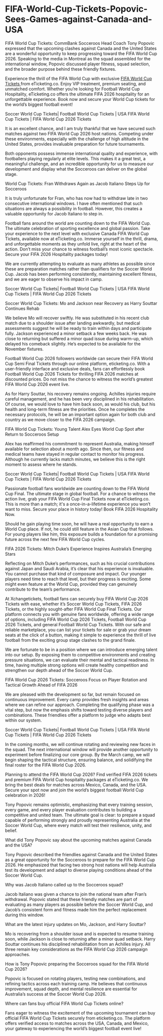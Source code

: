 # FIFA-World-Cup-Tickets-Popovic-Sees-Games-against-Canada-and-USA
FIFA World Cup Tickets: CommBank Socceroos Head Coach Tony Popovic expressed that the upcoming clashes against Canada and the United States are a wonderful opportunity to keep progressing toward the FIFA World Cup 2026. Speaking to the media in Montreal as the squad assembled for the international window, Popovic discussed player fitness, squad selection, and the broader purpose behind these friendly fixtures.

Experience the thrill of the FIFA World Cup with exclusive <a href="https://www.eticketing.co/sports-tickets/fifa-world-cup-tickets/"> FIFA World Cup Tickets </a> from eTicketing.co. Enjoy VIP treatment, premium seating, and unmatched comfort. Whether you’re looking for Football World Cup Hospitality, eTicketing.co offers the ultimate FIFA 2026 hospitality for an unforgettable experience. Book now and secure your World Cup tickets for the world’s biggest football event!

Soccer World Cup Tickets| Football World Cup Tickets | USA FIFA World Cup Tickets | FIFA World Cup 2026 Tickets

It is an excellent chance, and I am truly thankful that we have secured such matches against two FIFA World Cup 2026 host nations. Competing under these environments, especially with the challenge of high altitude in the United States, provides invaluable preparation for future tournaments.

Both opponents possess immense international quality and experience, with footballers playing regularly at elite levels. This makes it a great test, a meaningful challenge, and an incredible opportunity for us to measure our development and display what the Socceroos can deliver on the global stage.

World Cup Tickets: Fran Withdraws Again as Jacob Italiano Steps Up for Socceroos

It is truly unfortunate for Fran, who has now had to withdraw late in two consecutive international windows. I have often mentioned that such situations are always a possibility in football. However, this creates a valuable opportunity for Jacob Italiano to step in.

Football fans around the world are counting down to the FIFA World Cup. The ultimate celebration of sporting excellence and global passion. Take your experience to the next level with exclusive Canada FIFA World Cup Tickets, available now at eTicketing.co. Immerse yourself in the thrill, drama, and unforgettable moments as they unfold live, right at the heart of the action. Don’t miss your chance to witness football’s most iconic spectacle. Secure your FIFA 2026 Hospitality packages today!

We are currently attempting to evaluate as many athletes as possible since these are preparation matches rather than qualifiers for the Soccer World Cup. Jacob has been performing consistently, maintaining excellent fitness, and we are eager to observe his impact in camp.

Soccer World Cup Tickets| Football World Cup Tickets | USA FIFA World Cup Tickets | FIFA World Cup 2026 Tickets

Soccer World Cup Tickets: Mo and Jackson near Recovery as Harry Souttar Continues Rehab

We believe Mo will recover swiftly. He was substituted in his recent club match due to a shoulder issue after landing awkwardly, but medical assessments suggest he will be ready to train within days and participate fully. Jackson experienced a minor setback a few weeks back. He was close to returning but suffered a minor quad issue during warm-up, which delayed his comeback slightly. He’s expected to be available for the November fixtures.

Football World Cup 2026 followers worldwide can secure their FIFA World Cup Semi Final Tickets through our online platform, eticketing.co. With a user-friendly interface and exclusive deals, fans can effortlessly book Football World Cup 2026 Tickets for thrilling FIFA 2026 matches at discounted prices. Do not miss the chance to witness the world’s greatest FIFA World Cup 2026 event live.

As for Harry Souttar, his recovery remains ongoing. Achilles injuries require careful management, and he has been very disciplined in his rehabilitation. Of course, we would love to have him back soon, as would his club, but his health and long-term fitness are the priorities. Once he completes the necessary protocols, he will be an important option again for both club and country as we move closer to the FIFA 2026 campaign.

FIFA World Cup Tickets: Young Talent Alex Eyes World Cup Spot after Return to Socceroos Setup

Alex has reaffirmed his commitment to represent Australia, making himself available for selection about a month ago. Since then, our fitness and medical teams have stayed in regular contact to monitor his progress. Although he currently lacks match minutes, we believe this is the right moment to assess where he stands.

Soccer World Cup Tickets| Football World Cup Tickets | USA FIFA World Cup Tickets | FIFA World Cup 2026 Tickets

Passionate football fans worldwide are counting down to the FIFA World Cup Final. The ultimate stage in global football. For a chance to witness the action live, grab your FIFA World Cup Final Tickets now at eTicketing.co. This is more than a match; it's a once-in-a-lifetime experience you won’t want to miss. Secure your place in history today! Book FIFA 2026 Hospitality Now.

Should he gain playing time soon, he will have a real opportunity to earn a World Cup place. If not, he could still feature in the Asian Cup that follows. For young players like him, this exposure builds a foundation for a promising future across the next few FIFA World Cup cycles.

FIFA 2026 Tickets: Mitch Duke’s Experience Inspires Australia’s Emerging Stars

Reflecting on Mitch Duke’s performances, such as his crucial contributions against Japan and Saudi Arabia, it’s clear that his experience is invaluable. You cannot purchase that kind of composure and impact. Our younger players need time to reach that level, but their progress is exciting. Some might even feature at the World Cup, provided they can genuinely contribute to the team’s performance.

At Xchangetickets, football fans can securely buy FIFA World Cup 2026 Tickets with ease, whether it’s Soccer World Cup Tickets, FIFA 2026 Tickets, or the highly sought-after FIFA World Cup Final Tickets. Our platform connects you with genuine fans worldwide, offering a wide range of options, including FIFA World Cup 2026 Tickets, Football World Cup 2026 Tickets, and general Football World Cup Tickets. With our safe and reliable marketplace, you can list your tickets for sale or grab your dream seats at the click of a button, making it simple to experience the thrill of live football from the exciting group stage clashes to the grand finale.

We are fortunate to be in a position where we can introduce emerging talent into our setup. By exposing them to competitive environments and creating pressure situations, we can evaluate their mental and tactical readiness. In time, having multiple strong options will create healthy competition and strengthen our depth ahead of the Soccer World Cup.

FIFA World Cup 2026 Tickets: Socceroos Focus on Player Rotation and Tactical Growth Ahead of FIFA 2026

We are pleased with the development so far, but remain focused on continuous improvement. Every camp provides fresh insights and areas where we can refine our approach. Completing the qualifying phase was a vital step, but now the emphasis shifts toward testing diverse players and combinations. These friendlies offer a platform to judge who adapts best within our system.

Soccer World Cup Tickets| Football World Cup Tickets | USA FIFA World Cup Tickets | FIFA World Cup 2026 Tickets

In the coming months, we will continue rotating and reviewing new faces in the squad. The next international window will provide another opportunity to experiment before finalizing our core group. By the March camp, we will begin shaping the tactical structure, ensuring balance, and solidifying the final roster for the FIFA World Cup 2026.

Planning to attend the FIFA World Cup 2026? Find verified FIFA 2026 tickets and premium FIFA World Cup hospitality packages at eTicketing.co. We bring the best deals for matches across Mexico, Canada, and the USA. Secure your spot now and join the world’s biggest football World Cup celebration in 2026!

Tony Popovic remains optimistic, emphasizing that every training session, every game, and every player evaluation contributes to building a competitive and united team. The ultimate goal is clear: to prepare a squad capable of performing strongly and proudly representing Australia at the Soccer World Cup, where every match will test their resilience, unity, and belief.

What did Tony Popovic say about the upcoming matches against Canada and the USA?

Tony Popovic described the friendlies against Canada and the United States as a great opportunity for the Socceroos to prepare for the FIFA World Cup 2026. He emphasized that facing two strong host nations will help Australia test its development and adapt to diverse playing conditions ahead of the Soccer World Cup.

Why was Jacob Italiano called up to the Socceroos squad?

Jacob Italiano was given a chance to join the national team after Fran’s withdrawal. Popovic stated that these friendly matches are part of evaluating as many players as possible before the Soccer World Cup, and Jacob’s consistent form and fitness made him the perfect replacement during this window.

What are the latest injury updates on Mo, Jackson, and Harry Souttar?

Mo is recovering from a shoulder issue and is expected to resume training soon, while Jackson is close to returning after a minor quad setback. Harry Souttar continues his disciplined rehabilitation from an Achilles injury. All three remain key considerations as the FIFA World Cup 2026 campaign approaches.

How is Tony Popovic preparing the Socceroos squad for the FIFA World Cup 2026?

Popovic is focused on rotating players, testing new combinations, and refining tactics across each training camp. He believes that continuous improvement, squad depth, and mental resilience are essential for Australia’s success at the Soccer World Cup 2026.

Where can fans buy official FIFA World Cup Tickets online?

Fans eager to witness the excitement of the upcoming tournament can buy official FIFA World Cup Tickets securely from eticketing.co. The platform offers verified access to matches across the USA, Canada, and Mexico, your gateway to experiencing the world’s biggest football event live!

